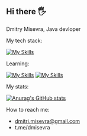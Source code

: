 ## Hi there 🖐

Dmitry Misevra, Java devloper

My tech stack: 

[![My Skills](https://skillicons.dev/icons?i=java,spring,hibernate,maven,gradle,docker,git)](https://skillicons.dev)


Learning:

[![My Skills](https://skillicons.dev/icons?i=kafka)](https://kafka.apache.org/)
[![My Skills](https://skillicons.dev/icons?i=kubernetes)](https://kubernetes.io/)


My stats:
  
[![Anurag's GitHub stats](https://github-readme-stats.vercel.app/api?username=dmitrymisevra)](https://github.com/anuraghazra/github-readme-stats)

How to reach me:

* dmitri.misevra@gmail.com
* t.me/dmisevra
